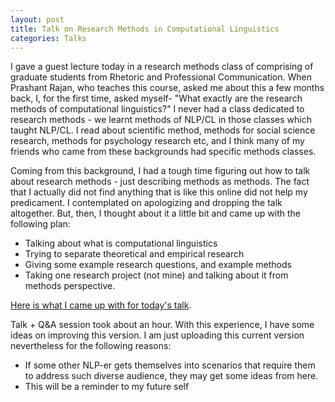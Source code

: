 ```yaml
---
layout: post
title: Talk on Research Methods in Computational Linguistics
categories: Talks
---
```


I gave a guest lecture today in a research methods class of comprising of graduate students from Rhetoric and Professional Communication. When Prashant Rajan, who teaches this course, asked me about this a few months back, I, for the first time, asked myself- "What exactly are the research methods of computational linguistics?" I never had a class dedicated to research methods - we learnt methods of NLP/CL in those classes which taught NLP/CL. I read about scientific method, methods for social science research, methods for psychology research etc, and I think many of my friends who came from these backgrounds had specific methods classes. 

Coming from this background, I had a tough time figuring out how to talk about research methods - just describing methods as methods. The fact that I actually did not find anything that is like this online did not help my predicament. I contemplated on apologizing and dropping the talk altogether. But, then, I thought about it a little bit and came up with the following plan:
- Talking about what is computational linguistics
- Trying to separate theoretical and empirical research
- Giving some example research questions, and example methods
- Taking one research project (not mine) and talking about it from methods perspective.

[Here is what I came up with for today's talk](../docs/ResearchMethodsTalk2018.pdf).

Talk + Q&A session took about an hour. With this experience, I have some ideas on improving this version. I am just uploading this current version nevertheless for the following reasons:
- If some other NLP-er gets themselves into scenarios that require them to address such diverse audience, they may get some ideas from here.
- This will be a reminder to my future self 



